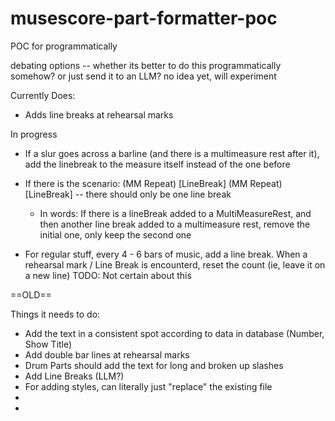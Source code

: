 # musescore-part-formatter-poc
POC for programmatically

debating options -- whether its better to do this programmatically somehow? or just send it to an LLM? no idea yet, will experiment


Currently Does:
- Adds line breaks at rehearsal marks

In progress
- If a slur goes across a barline (and there is a multimeasure rest after it), add the linebreak to the measure itself instead of the one before
- If there is the scenario: (MM Repeat) <Rehearsal Mark>[LineBreak] (MM Repeat)<Rehearsal Mark>[LineBreak] -- there should only be one line break
  - In words: If there is a lineBreak added to a MultiMeasureRest, and then another line break added to a multimeasure rest, remove the initial one, only keep the second one

- For regular stuff, every 4 - 6 bars of music, add a line break. When a rehearsal mark / Line Break is encounterd, reset the count (ie, leave it on a new line) TODO: Not certain about this


==OLD==

Things it needs to do:
- Add the text in a consistent spot according to data in database (Number, Show Title)
- Add double bar lines at rehearsal marks
- Drum Parts should add the text for long and broken up slashes
- Add Line Breaks (LLM?)
- For adding styles, can literally just "replace" the existing file
- 
- 

